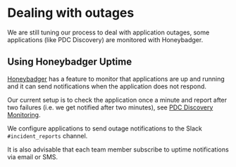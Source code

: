 # Dealing with outages

We are still tuning our process to deal with application outages, some applications (like PDC Discovery) are monitored with Honeybadger.

## Using Honeybadger Uptime

[Honeybadger](https://app.honeybadger.io/) has a feature to monitor that applications are up and running and it can send notifications when the application does not respond.

Our current setup is to check the application once a minute and report after two failures (i.e. we get notified after two minutes), see [PDC Discovery Monitoring](https://github.com/pulibrary/pdc_discovery#monitoring).

We configure applications to send outage notifications to the Slack `#incident_reports` channel.

It is also advisable that each team member subscribe to uptime notifications via email or SMS.
